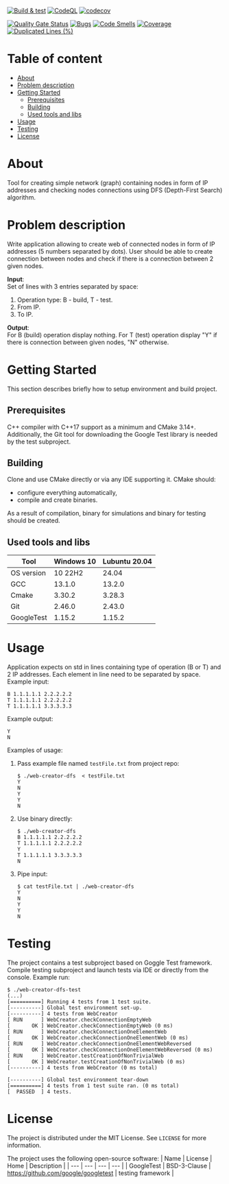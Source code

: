 [![Build & test](https://github.com/przemek83/web-creator-dfs/actions/workflows/buld-and-test.yml/badge.svg)](https://github.com/przemek83/web-creator-dfs/actions/workflows/buld-and-test.yml)
[![CodeQL](https://github.com/przemek83/web-creator-dfs/actions/workflows/github-code-scanning/codeql/badge.svg)](https://github.com/przemek83/web-creator-dfs/actions/workflows/github-code-scanning/codeql)
[![codecov](https://codecov.io/gh/przemek83/web-creator-dfs/graph/badge.svg?token=IHVEAAXJNU)](https://codecov.io/gh/przemek83/web-creator-dfs)

[![Quality Gate Status](https://sonarcloud.io/api/project_badges/measure?project=przemek83_web-creator-dfs&metric=alert_status)](https://sonarcloud.io/summary/new_code?id=przemek83_web-creator-dfs)
[![Bugs](https://sonarcloud.io/api/project_badges/measure?project=przemek83_web-creator-dfs&metric=bugs)](https://sonarcloud.io/summary/new_code?id=przemek83_web-creator-dfs)
[![Code Smells](https://sonarcloud.io/api/project_badges/measure?project=przemek83_web-creator-dfs&metric=code_smells)](https://sonarcloud.io/summary/new_code?id=przemek83_web-creator-dfs)
[![Coverage](https://sonarcloud.io/api/project_badges/measure?project=przemek83_web-creator-dfs&metric=coverage)](https://sonarcloud.io/summary/new_code?id=przemek83_web-creator-dfs)
[![Duplicated Lines (%)](https://sonarcloud.io/api/project_badges/measure?project=przemek83_web-creator-dfs&metric=duplicated_lines_density)](https://sonarcloud.io/summary/new_code?id=przemek83_web-creator-dfs)

# Table of content
- [About](#about)
- [Problem description](#problem-description)
- [Getting Started](#getting-started)
   * [Prerequisites](#prerequisites)
   * [Building](#building)
   * [Used tools and libs](#used-tools-and-libs)
- [Usage](#usage)
- [Testing](#testing)
- [License](#license)

# About
Tool for creating simple network (graph) containing nodes in form of IP addresses and checking nodes connections using DFS (Depth-First Search) algorithm.

# Problem description
Write application allowing to create web of connected nodes in form of IP addresses (5 numbers separated by dots). User should be able to create connection between nodes and check if there is a connection between 2 given nodes.

**Input**:  
Set of lines with 3 entries separated by space:
1) Operation type: B - build, T - test.
2) From IP.
3) To IP.

**Output**:  
For B (build) operation display nothing. For T (test) operation display "Y" if there is connection between given nodes, "N" otherwise.

# Getting Started
This section describes briefly how to setup environment and build project.

## Prerequisites
C++ compiler with C++17 support as a minimum and CMake 3.14+. Additionally, the Git tool for downloading the Google Test library is needed by the test subproject.

## Building
Clone and use CMake directly or via any IDE supporting it. CMake should:
- configure everything automatically,
- compile and create binaries.

As a result of compilation, binary for simulations and binary for testing should be created.

## Used tools and libs
| Tool |  Windows 10 | Lubuntu 20.04 |
| --- | --- | --- |
| OS version | 10 22H2 | 24.04 |
| GCC | 13.1.0 | 13.2.0 |
| Cmake | 3.30.2 | 3.28.3 |
| Git | 2.46.0 | 2.43.0 |
| GoogleTest | 1.15.2 | 1.15.2 |

# Usage
Application expects on std in lines containing type of operation (B or T) and 2 IP addresses. Each element in line need to be separated by space.  
Example input:
```
B 1.1.1.1.1 2.2.2.2.2
T 1.1.1.1.1 2.2.2.2.2
T 1.1.1.1.1 3.3.3.3.3
```
Example output:
```
Y
N
```

Examples of usage:  
1. Pass example file named `testFile.txt` from project repo:
    ```shell
    $ ./web-creator-dfs  < testFile.txt
    Y
    N
    Y
    Y
    N
    ```
2. Use binary directly:
    ```shell
    $ ./web-creator-dfs
    B 1.1.1.1.1 2.2.2.2.2
    T 1.1.1.1.1 2.2.2.2.2
    Y
    T 1.1.1.1.1 3.3.3.3.3
    N
    ```
3. Pipe input:
    ```shell
    $ cat testFile.txt | ./web-creator-dfs
    Y
    N
    Y
    Y
    N
    ```
# Testing
The project contains a test subproject based on Goggle Test framework. Compile testing subproject and launch tests via IDE or directly from the console. Example run:
```
$ ./web-creator-dfs-test
(...)
[==========] Running 4 tests from 1 test suite.
[----------] Global test environment set-up.
[----------] 4 tests from WebCreator
[ RUN      ] WebCreator.checkConnectionEmptyWeb
[       OK ] WebCreator.checkConnectionEmptyWeb (0 ms)
[ RUN      ] WebCreator.checkConnectionOneElementWeb
[       OK ] WebCreator.checkConnectionOneElementWeb (0 ms)
[ RUN      ] WebCreator.checkConnectionOneElementWebReversed
[       OK ] WebCreator.checkConnectionOneElementWebReversed (0 ms)
[ RUN      ] WebCreator.testCreationOfNonTrivialWeb
[       OK ] WebCreator.testCreationOfNonTrivialWeb (0 ms)
[----------] 4 tests from WebCreator (0 ms total)

[----------] Global test environment tear-down
[==========] 4 tests from 1 test suite ran. (0 ms total)
[  PASSED  ] 4 tests.
```

# License
The project is distributed under the MIT License. See `LICENSE` for more information.

The project uses the following open-source software:
| Name | License | Home | Description |
| --- | --- | --- | --- |
| GoogleTest | BSD-3-Clause | https://github.com/google/googletest | testing framework |
